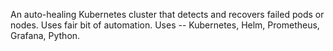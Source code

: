 An auto-healing Kubernetes cluster that detects and recovers failed pods or nodes. Uses fair bit of automation.  Uses -- Kubernetes, Helm, Prometheus, Grafana, Python.

